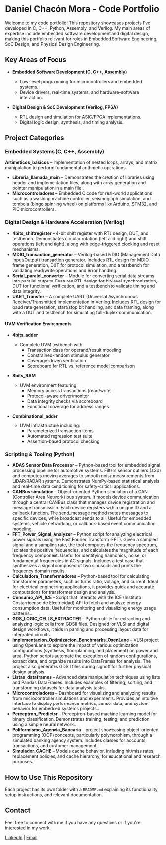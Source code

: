 # Daniel Chacón Mora - Code Portfolio  

Welcome to my code portfolio! This repository showcases projects I've developed in C, C++, Python, Assembly, and Verilog. My main areas of expertise include embedded software development and digital design, making this portfolio relevant for roles in Embedded Software Engineering, SoC Design, and Physical Design Engineering.  

## Key Areas of Focus  

- **Embedded Software Development (C, C++, Assembly)**  
  - Low-level programming for microcontrollers and embedded systems.  
  - Device drivers, real-time systems, and hardware-software interaction.  

- **Digital Design & SoC Development (Verilog, FPGA)**  
  - RTL design and simulation for ASIC/FPGA implementations.  
  - Digital logic design, synthesis, and timing analysis.  


## Project Categories  

###  Embedded Systems (C, C++, Assembly)  
**Artimeticos_basicos** – Implementation of nested loops, arrays, and matrix manipulation to perform fundamental arithmetic operations. 
- **Libreria_llamada_main** – Demonstrates the creation of libraries using header and implementation files, along with array generation and pointer manipulation in a main file..  
- **Microcontroladores** – Embedded C code for real-world applications such as a washing machine controller, seismograph simulation, and tombola (bingo spinning wheel) on platforms like Arduino, STM32, and PIC microcontrollers..

  
### Digital Design & Hardware Acceleration (Verilog)  
- **4bits_shiftregister** – 4-bit shift register with RTL design, DUT, and testbench. Demonstrates circular rotation (left and right) and shift operations (left and right), along with edge-triggered clocking and reset mechanisms.
- **MDIO_transaction_generator** – Verilog-based MDIO (Management Data Input/Output) transaction generator. Includes RTL design for MDIO frame generation, DUT for protocol simulation, and a testbench for validating read/write operations and error handling.   
- **Serial_paralel_converter** – Module for converting serial data streams into parallel outputs. Features RTL design for bit-level synchronization, DUT for functional verification, and a testbench to validate timing and data integrity.
- **UART_Transfer** – A complete UART (Universal Asynchronous Receiver/Transmitter) implementation in Verilog. Includes RTL design for baud rate generation, start/stop bit handling, and data framing, along with a DUT and testbench for simulating full-duplex communication.


#### UVM Verification Environments  
- **4bits_adder**  
  - Complete UVM testbench with:  
    - Transaction class for operand/result modeling  
    - Constrained-random stimulus generator  
    - Coverage-driven verification  
    - Scoreboard for RTL vs. reference model comparison  

- **8bits_RAM**  
  - UVM environment featuring:  
    - Memory access transactions (read/write)  
    - Protocol-aware driver/monitor  
    - Data integrity checks via scoreboard  
    - Functional coverage for address ranges  

- **Combinational_adder**  
  - UVM infrastructure including:  
    - Parameterized transaction items  
    - Automated regression test suite  
    - Assertion-based protocol checking  


### Scripting & Tooling (Python) 
- **ADAS Sensor Data Processor** – Python-based tool for embedded signal processing pipeline for automotive systems. Filters sensor outliers (±3σ) and computes moving averages to smooth noisy measurements from LiDAR/RADAR systems. Demonstrates NumPy-based statistical analysis and real-time data conditioning for safety-critical applications. 
- **CANBus simulation** – Object-oriented Python simulation of a CAN (Controller Area Network) bus system. It models device communication through a central CANBus class that manages device registration and message transmission. Each device registers with a unique ID and a callback function. The send_message method routes messages to specific devices, while broadcast sends to all. Useful for embedded systems, vehicle networking, or callback-based event communication modeling.
- **FFT_Power_Signal_Analyzer** – Python script for analyzing electrical power signals using the Fast Fourier Transform (FFT). Given a sampled signal and a sampling rate, the tool computes the frequency spectrum, isolates the positive frequencies, and calculates the magnitude of each frequency component. Useful for identifying harmonics, noise, or fundamental frequencies in AC signals. Includes a test case that synthesizes a signal composed of two sinusoids and prints the frequency domain results.
- **Calculadora_Transformadores** – Python-based tool for calculating transformer parameters, such as turns ratio, voltage, and current. Ideal for electrical engineering applications, it provides quick and accurate computations for transformer design and analysis.  
- **Consumo_API_ICE** – Script that interacts with the ICE (Instituto Costarricense de Electricidad) API to fetch and analyze energy consumption data. Useful for monitoring and visualizing energy usage patterns..  
- **GDS_LOGIC_CELLS_EXTRACTER** – Python utility for extracting and analyzing logic cells from GDSII files. Designed for VLSI and digital design workflows, it aids in parsing and processing layout data for integrated circuits  
- **Implementacion_Optimizacion_Benchmarks_OpenLane** – VLSI project using OpenLane to explore the impact of various optimization configurations (synthesis, floorplanning, and placement) on power and area. Python scripts automate the execution of random configurations, extract data, and organize results into DataFrames for analysis. The project also generates GDSII files during signoff for further physical design analysis. 
- **Listas_dataframes** – Advanced data manipulation techniques using lists and Pandas DataFrames. Includes examples of filtering, sorting, and transforming datasets for data analysis tasks.  
- **Microcontroladores** – Dashboard for visualizing and analyzing results from microcontroller simulations and experiments. Provides an intuitive interface to display performance metrics, sensor data, and system behavior for embedded systems projects.. 
- **Perceptron_Predictor** – Perceptron-based machine learning model for binary classification. Demonstrates training, testing, and prediction using a simple neural network..
- **Poliformismo_Agencia_Bancaria** – project showcasing object-oriented programming (OOP) concepts, particularly polymorphism, through a simulated banking agency system. Includes classes for accounts, transactions, and customer management.
- **Simulador_CACHE** – Models cache behavior, including hit/miss rates, replacement policies, and cache hierarchy, for educational and research purposes.    

## How to Use This Repository  

Each project has its own folder with a `README.md` explaining its functionality, setup instructions, and relevant documentation.  

## Contact  

Feel free to connect with me if you have any questions or if you're interested in my work.  

[LinkedIn](www.linkedin.com/in/daniel-chacón-mora-4522851b4) | [Email](dach.9925@gmail.com)

